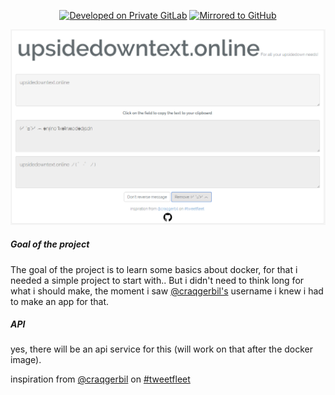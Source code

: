 <p align="center">
  <a href="https://about.gitlab.com/" target="_blank"><img src="https://img.shields.io/badge/Developed%20on-Private%20GitLab-red.svg?style=flat&maxAge=3600" alt="Developed on Private GitLab"></a>
  <a href="https://github.com/rohimma/upsidedowntext.online" target="_blank"><img src="https://img.shields.io/badge/Mirrored%20to-GitHub-lightgrey.svg?style=flat&maxAge=3600" alt="Mirrored to GitHub"></a>
</p>

<img src="https://raw.githubusercontent.com/rohimma/upsidedowntext.online/master/resources/assets/images/homepage.PNG" />

##### Goal of the project
The goal of the project is to learn some basics about docker, for that i needed a simple project to start with..
But i didn't need to think long for what i should make, the moment i saw <a href="https://tweetfleet.slack.com/messages/@craqgerbil" target="_blank">@craqgerbil's</a> username i knew i had to make an app for that.

##### API
yes, there will be an api service for this (will work on that after the docker image).

inspiration from <a href="https://tweetfleet.slack.com/messages/@craqgerbil" target="_blank">@craqgerbil</a> on <a href="https://tweetfleet.slack.com/" target="_blank">#tweetfleet</a>